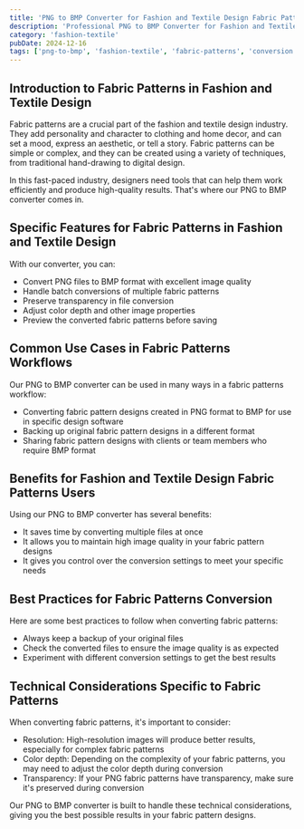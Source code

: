 ```yaml
---
title: 'PNG to BMP Converter for Fashion and Textile Design Fabric Patterns'
description: 'Professional PNG to BMP Converter for Fashion and Textile Design Fabric Patterns. Optimized for Fashion and Textile Design fabric patterns workflows.'
category: 'fashion-textile'
pubDate: 2024-12-16
tags: ['png-to-bmp', 'fashion-textile', 'fabric-patterns', 'conversion']
---
```


## Introduction to Fabric Patterns in Fashion and Textile Design

Fabric patterns are a crucial part of the fashion and textile design industry. They add personality and character to clothing and home decor, and can set a mood, express an aesthetic, or tell a story. Fabric patterns can be simple or complex, and they can be created using a variety of techniques, from traditional hand-drawing to digital design.

In this fast-paced industry, designers need tools that can help them work efficiently and produce high-quality results. That's where our PNG to BMP converter comes in.

## Specific Features for Fabric Patterns in Fashion and Textile Design

With our converter, you can:

- Convert PNG files to BMP format with excellent image quality
- Handle batch conversions of multiple fabric patterns
- Preserve transparency in file conversion
- Adjust color depth and other image properties
- Preview the converted fabric patterns before saving

## Common Use Cases in Fabric Patterns Workflows

Our PNG to BMP converter can be used in many ways in a fabric patterns workflow:

- Converting fabric pattern designs created in PNG format to BMP for use in specific design software
- Backing up original fabric pattern designs in a different format
- Sharing fabric pattern designs with clients or team members who require BMP format

## Benefits for Fashion and Textile Design Fabric Patterns Users

Using our PNG to BMP converter has several benefits:

- It saves time by converting multiple files at once
- It allows you to maintain high image quality in your fabric pattern designs
- It gives you control over the conversion settings to meet your specific needs

## Best Practices for Fabric Patterns Conversion

Here are some best practices to follow when converting fabric patterns:

- Always keep a backup of your original files
- Check the converted files to ensure the image quality is as expected
- Experiment with different conversion settings to get the best results

## Technical Considerations Specific to Fabric Patterns

When converting fabric patterns, it's important to consider:

- Resolution: High-resolution images will produce better results, especially for complex fabric patterns
- Color depth: Depending on the complexity of your fabric patterns, you may need to adjust the color depth during conversion
- Transparency: If your PNG fabric patterns have transparency, make sure it's preserved during conversion

Our PNG to BMP converter is built to handle these technical considerations, giving you the best possible results in your fabric pattern designs.